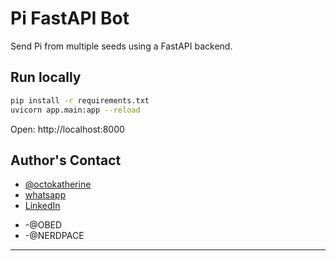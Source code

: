 
# Pi FastAPI Bot

Send Pi from multiple seeds using a FastAPI backend.

## Run locally

```bash
pip install -r requirements.txt
uvicorn app.main:app --reload
```

Open: http://localhost:8000

## Author's Contact

- [@octokatherine](https://github.com/Obed-Ojingwa)
- [whatsapp](https:wa.me/+2348102544186)
- [LinkedIn](https://www.linkedin.com/in/obed-ojingwa-94a73422a/)

* -@OBED
* -@NERDPACE





---
